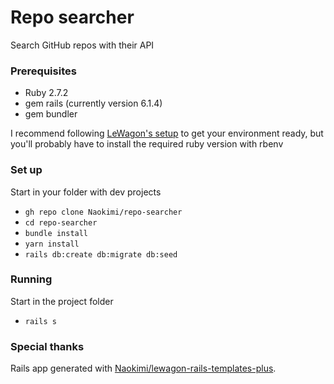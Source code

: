 # Repo searcher
Search GitHub repos with their API

### Prerequisites

- Ruby 2.7.2
- gem rails (currently version 6.1.4)
- gem bundler

I recommend following [LeWagon's setup](https://github.com/lewagon/setup) to get your environment ready, but you'll probably have to install the required ruby version with rbenv

### Set up

Start in your folder with dev projects

- `gh repo clone Naokimi/repo-searcher`
- `cd repo-searcher`
- `bundle install`
- `yarn install`
- `rails db:create db:migrate db:seed`

### Running

Start in the project folder

- `rails s`

### Special thanks

Rails app generated with [Naokimi/lewagon-rails-templates-plus](https://github.com/Naokimi/lewagon-rails-templates-plus).
